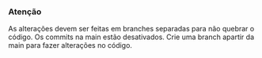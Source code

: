 ### Atenção

As alterações devem ser feitas em branches separadas para não quebrar o código.
Os commits na main estão desativados. Crie uma branch apartir da main para fazer alterações no código.